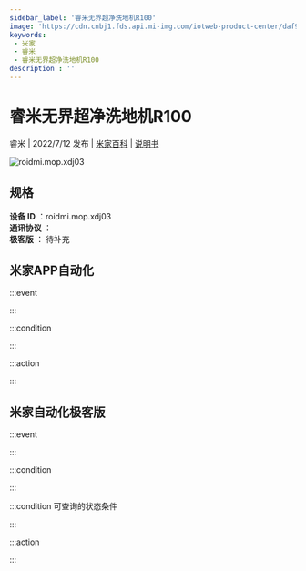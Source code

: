 ```yaml
---
sidebar_label: '睿米无界超净洗地机R100'
image: 'https://cdn.cnbj1.fds.api.mi-img.com/iotweb-product-center/daf9c3749b802cb1c81fa5f72324bade_1649166811480.png?GalaxyAccessKeyId=AKVGLQWBOVIRQ3XLEW&Expires=9223372036854775807&Signature=qPWKEA3NzGR/qsec/m71Luv2BlU='
keywords: 
 - 米家
 - 睿米
 - 睿米无界超净洗地机R100
description : ''
---
```

# 睿米无界超净洗地机R100

睿米 | 2022/7/12 发布 | [米家百科](https://home.mi.com/webapp/content/baike/product/index.html?model=roidmi.mop.xdj03) | [说明书](https://home.mi.com/views/introduction.html?model=roidmi.mop.xdj03&region=cn)

![roidmi.mop.xdj03](https://cdn.cnbj1.fds.api.mi-img.com/iotweb-product-center/daf9c3749b802cb1c81fa5f72324bade_1649166811480.png?GalaxyAccessKeyId=AKVGLQWBOVIRQ3XLEW&Expires=9223372036854775807&Signature=qPWKEA3NzGR/qsec/m71Luv2BlU=)

## 规格  
> 
**设备 ID** ：roidmi.mop.xdj03  
**通讯协议** ：  
**极客版**  ： 待补充 


## 米家APP自动化  

:::event  

:::

:::condition  

:::

:::action   

:::

## 米家自动化极客版  

:::event  

:::

:::condition  

:::

:::condition 可查询的状态条件  

:::

:::action  

:::

        

